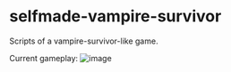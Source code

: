 # selfmade-vampire-survivor
Scripts of a vampire-survivor-like game.

Current gameplay: 
![image](https://github.com/chngn627/slefmade-vampire-survivor/blob/main/gameplay.gif)
